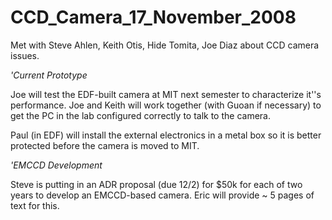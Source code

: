 # CCD_Camera_17_November_2008
Met with Steve Ahlen, Keith Otis, Hide Tomita, Joe Diaz about CCD camera issues.

*'Current Prototype*

Joe will test the EDF-built camera at MIT next semester to characterize it''s performance.  Joe and Keith will work together (with Guoan if necessary) to get the PC in the lab configured correctly to talk to the camera.

Paul (in EDF) will install the external electronics in a metal box so it is better protected before the camera is moved to MIT.

*'EMCCD Development*

Steve is putting in an ADR proposal (due 12/2) for $50k for each of two years to develop an EMCCD-based camera.  Eric will provide ~ 5 pages of text for this.


